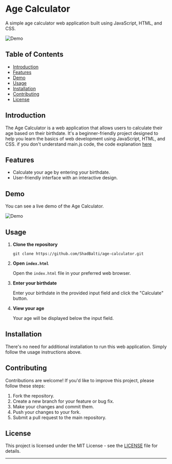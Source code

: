 # Age Calculator

A simple age calculator web application built using JavaScript, HTML, and CSS.

![Demo](Screenshot_20231021-191328.jpg)

## Table of Contents

- [Introduction](#introduction)
- [Features](#features)
- [Demo](#demo)
- [Usage](#usage)
- [Installation](#installation)
- [Contributing](#contributing)
- [License](#license)

## Introduction

The Age Calculator is a web application that allows users to calculate their age based on their birthdate. It's a beginner-friendly project designed to help you learn the basics of web development using JavaScript, HTML, and CSS.
if you don't understand main.js code, the code explanation [here](main.js.md)

## Features

- Calculate your age by entering your birthdate.
- User-friendly interface with an interactive design.

## Demo

You can see a live demo of the Age Calculator.

![Demo](Screenshot_20231021-191328.jpg)

## Usage

1. **Clone the repository**

   ```shell
   git clone https://github.com/ShadBalti/age-calculator.git
   ```

2. **Open `index.html`**

   Open the `index.html` file in your preferred web browser.

3. **Enter your birthdate**

   Enter your birthdate in the provided input field and click the "Calculate" button.

4. **View your age**

   Your age will be displayed below the input field.

## Installation

There's no need for additional installation to run this web application. Simply follow the usage instructions above.

## Contributing

Contributions are welcome! If you'd like to improve this project, please follow these steps:

1. Fork the repository.
2. Create a new branch for your feature or bug fix.
3. Make your changes and commit them.
4. Push your changes to your fork.
5. Submit a pull request to the main repository.

## License

This project is licensed under the MIT License - see the [LICENSE](LICENSE) file for details.

---
